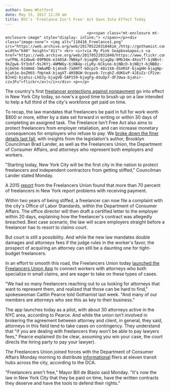 ```yaml
---
author: Emma Whitford
date: May 15, 2017 11:20 am
title: NYC's 'Freelance Isn't Free' Act Goes Into Effect Today 
---
```


	
										<p><span class="mt-enclosure mt-enclosure-image" style="display: inline;"> </span></p><div class="image-none"> <img alt="110416_Freelance1.png" src="https://web.archive.org/web/20170522031840im_/http://gothamist.com/attachments/nyc_ewhitford/110416_Freelance1.png" width="640" height="411"> <br> <i>(via My Pink Soapbox&apos;s <a href="https://web.archive.org/web/20170522031840/https://www.flickr.com/photos/mypinksoapboxbyanahi/5477041171/in/photolist-cwfPNL-b14bw6-89PBG6-e348SA-7NBkpf-bjagRD-bjagDp-8Mb34m-4XosTf-bjNBvt-9kZgwk-5Y3nbf-9sJKYj-4WMW6y-bjNB4p-cLyRy-6Ckyoo-bjNBcD-bjNBjt-bjNBBz-bjDeh6-934HmE-5WAaMD-bjaho8-7a8HTf-bDcpz5-48v1XA-dSXRSF-bjagHH-bjagNp-bjah1e-boZH65-fHptmX-bjagXT-4H5BGW-9cqavb-7zcqhZ-dUKGvP-4JEuZz-CP2zm-BJnH2-bjahsz-LhDJy-bjagVB-5AP159-bjagFg-dduQp7-dFJUwa-bjahir-czxJFu">flickr</a>)</i></div> <p></p>

<p>The country&apos;s first <a href="https://web.archive.org/web/20170522031840/http://gothamist.com/2016/10/27/freelance_protection_nyc.php">freelancer protections against nonpayment</a> go into effect in New York City today, so now&apos;s a good time to brush up on a law intended to help a full third of the city&apos;s workforce get paid on time. </p>

<p>To recap, the law mandates that freelancers be paid in full for work worth $800 or more, either by a date set forward in writing or within 30 days of completing an assigned task. The Freelance Isn&apos;t Free Act also aims to protect freelancers from employer retaliation, and can increase monetary consequences for employers who refuse to pay. We <a href="https://web.archive.org/web/20170522031840/http://gothamist.com/2016/11/04/freelance_isnt_free_nyc.php">broke down the finer details last fall</a>, with insights from the legislation&apos;s author, Brooklyn Councilman Brad Lander, as well as the Freelancers Union, the Department of Consumer Affairs, and attorneys who represent both employers and workers. </p>

<p>&quot;Starting today, New York City will be the first city in the nation to protect freelancers and independent contractors from getting stiffed,&quot; Councilman Lander stated Monday. </p>

<p>A 2015 <a href="https://web.archive.org/web/20170522031840/https://fu-web-storage-prod.s3.amazonaws.com/content/advocacy/uploads/resources/FU_NonpaymentReport_r3.pdf">report</a> from the Freelancers Union found that more than 70 percent of freelancers in New York report problems with receiving payment.  </p>

<p>Within two years of being stiffed, a freelancer can now file a complaint with the city&apos;s Office of Labor Standards, within the Department of Consumer Affairs. The office director will then draft a certified letter to the employer within 20 days, explaining how the freelancer&apos;s contract was allegedly breached. Best case scenario, the law will scare employers straight before a freelancer has to resort to claims court. </p>

<p>But court is still a possibility. And while the new law mandates double damages and attorneys fees if the judge rules in the worker&apos;s favor, the prospect of acquiring an attorney can still be a daunting one for tight-budget freelancers. </p>

<p>In an effort to smooth this road, the Freelancers Union today <a href="https://web.archive.org/web/20170522031840/https://www.google.com/url?hl=en&amp;q=http://www.freelancersunion.org/app&amp;source=gmail&amp;ust=1494947161143000&amp;usg=AFQjCNGbkCZBmnxVKCnTwq-wQSGYXxY0lQ">launched the Freelancers Union App</a> to connect workers with attorneys who both specialize in small claims, and are eager to take on these types of cases. </p>

<p>&quot;We had so many freelancers reaching out to us looking for attorneys that want to represent them, and realized that those can be hard to find,&quot; spokeswoman Caitlin Pearce told Gothamist last week. &quot;And many of our members are attorneys who see this as key to their business.&quot; </p>

<p>The app launches today as a pilot, with about 30 attorneys active in the NYC area, according to Pearce. And while the union isn&apos;t involved in brokering the agreement between attorney and client, in general, they said, attorneys in this field tend to take cases on contingency. They understand that &quot;if you are dealing with freelancers they won&apos;t be able to pay lawyers fees,&quot; Pearce explained (to be clear, assuming you win your case, the court directs the hiring party to pay your lawyer). </p>

<p>The Freelancers Union joined forces with the Department of Consumer Affairs Monday morning to distribute <a href="https://web.archive.org/web/20170522031840/http://www1.nyc.gov/site/dca/workers/workersrights/freelancer-workers.page">informational</a> fliers at eleven transit hubs across the city, according to the DCA. </p>

<p>&quot;Freelancers aren&apos;t free,&quot; Mayor Bill de Blasio said Monday. &quot;It&apos;s now the law in New York City that they be paid on time, have the written contracts they deserve and have the tools to defend their rights.&quot; </p>					
										
									
				